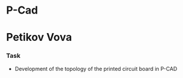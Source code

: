 # P-Cad
# Petikov Vova

### Task

* Development of the topology of the printed circuit board in P-CAD

